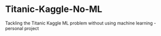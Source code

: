 # Titanic-Kaggle-No-ML
Tackling the Titanic Kaggle ML problem without using machine learning - personal project
